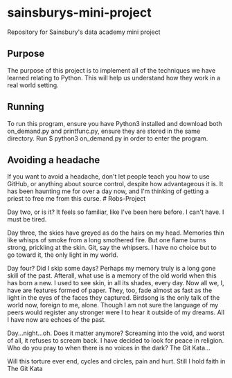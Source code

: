 # sainsburys-mini-project
Repository for Sainsbury's data academy mini project

## Purpose

The purpose of this project is to implement all of the techniques we have learned relating to Python. This will help us understand how they work in a real world setting. 

## Running

To run this program, ensure you have Python3 installed and download both on_demand.py and printfunc.py, ensure they are stored in the same directory. Run $ python3 on_demand.py in order to enter the program. 

## Avoiding a headache

If you want to avoid a headache, don't let people teach you how to use GitHub, or anything about source control, despite how advantageous it is. It has been haunting me for over a day now, and I'm thinking of getting a priest to free me from this curse. # Robs-Project

Day two, or is it? It feels so familiar, like I've been here before. I can't have. I must be tired.

Day three, the skies have greyed as do the hairs on my head. Memories thin like whisps of smoke from a long smothered fire. But one flame burns strong, prickling at the skin. Git, say the whipsers. I have no choice but to go toward it, the only light in my world. 

Day four? Did I skip some days? Perhaps my memory truly is a long gone skill of the past. Afterall, what use is a memory of the old world when this has born a new. I used to see skin, in all its shades, every day. Now all we, I, have are features formed of paper. They, too, fade almost as fast as the light in the eyes of the faces they captured. Birdsong is the only talk of the world now, foreign to me, alone. Though I am not sure the language of my peers would register any stronger were I to hear it outside of my dreams. All I have now are echoes of the past. 

Day...night...oh. Does it matter anymore? Screaming into the void, and worst of all, it refuses to scream back. I have decided to look for peace in religion. Who do you pray to when there is no voices in the dark? The Git Kata...


Will this torture ever end, cycles and circles, pain and hurt. Still I hold faith in The Git Kata
